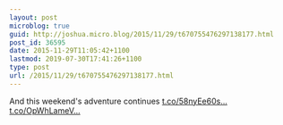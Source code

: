 ```yaml
---
layout: post
microblog: true
guid: http://joshua.micro.blog/2015/11/29/t670755476297138177.html
post_id: 36595
date: 2015-11-29T11:05:42+1100
lastmod: 2019-07-30T17:41:26+1100
type: post
url: /2015/11/29/t670755476297138177.html
---
```

And this weekend's adventure continues [t.co/58nyEe60s...](https://t.co/58nyEe60s6) [t.co/OpWhLameV...](https://t.co/OpWhLameVp)
